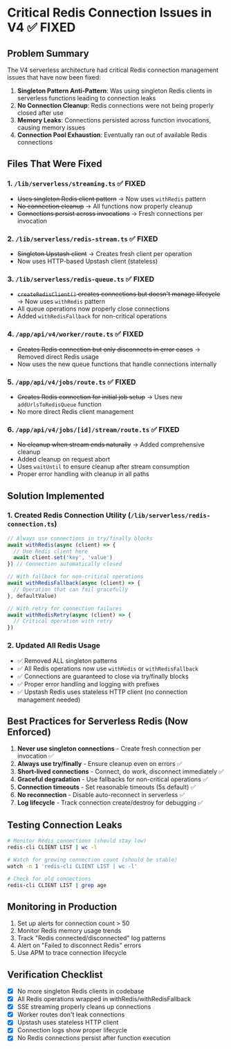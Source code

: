 # Critical Redis Connection Issues in V4 ✅ FIXED

## Problem Summary

The V4 serverless architecture had critical Redis connection management issues that have now been fixed:

1. **Singleton Pattern Anti-Pattern**: Was using singleton Redis clients in serverless functions leading to connection leaks
2. **No Connection Cleanup**: Redis connections were not being properly closed after use
3. **Memory Leaks**: Connections persisted across function invocations, causing memory issues
4. **Connection Pool Exhaustion**: Eventually ran out of available Redis connections

## Files That Were Fixed

### 1. `/lib/serverless/streaming.ts` ✅ FIXED
- ~~Uses singleton Redis client pattern~~ → Now uses `withRedis` pattern
- ~~No connection cleanup~~ → All functions now properly cleanup
- ~~Connections persist across invocations~~ → Fresh connections per invocation

### 2. `/lib/serverless/redis-stream.ts` ✅ FIXED
- ~~Singleton Upstash client~~ → Creates fresh client per operation
- Now uses HTTP-based Upstash client (stateless)

### 3. `/lib/serverless/redis-queue.ts` ✅ FIXED
- ~~`createRedisClient()` creates connections but doesn't manage lifecycle~~ → Now uses `withRedis` pattern
- All queue operations now properly close connections
- Added `withRedisFallback` for non-critical operations

### 4. `/app/api/v4/worker/route.ts` ✅ FIXED
- ~~Creates Redis connection but only disconnects in error cases~~ → Removed direct Redis usage
- Now uses the new queue functions that handle connections internally

### 5. `/app/api/v4/jobs/route.ts` ✅ FIXED
- ~~Creates Redis connection for initial job setup~~ → Uses new `addUrlsToRedisQueue` function
- No more direct Redis client management

### 6. `/app/api/v4/jobs/[id]/stream/route.ts` ✅ FIXED
- ~~No cleanup when stream ends naturally~~ → Added comprehensive cleanup
- Added cleanup on request abort
- Uses `waitUntil` to ensure cleanup after stream consumption
- Proper error handling with cleanup in all paths

## Solution Implemented

### 1. Created Redis Connection Utility (`/lib/serverless/redis-connection.ts`)
```typescript
// Always use connections in try/finally blocks
await withRedis(async (client) => {
  // Use Redis client here
  await client.set('key', 'value')
}) // Connection automatically closed

// With fallback for non-critical operations  
await withRedisFallback(async (client) => {
  // Operation that can fail gracefully
}, defaultValue)

// With retry for connection failures
await withRedisRetry(async (client) => {
  // Critical operation with retry
})
```

### 2. Updated All Redis Usage
- ✅ Removed ALL singleton patterns
- ✅ All Redis operations now use `withRedis` or `withRedisFallback`
- ✅ Connections are guaranteed to close via try/finally blocks
- ✅ Proper error handling and logging with prefixes
- ✅ Upstash Redis uses stateless HTTP client (no connection management needed)

## Best Practices for Serverless Redis (Now Enforced)

1. **Never use singleton connections** - Create fresh connection per invocation ✅
2. **Always use try/finally** - Ensure cleanup even on errors ✅
3. **Short-lived connections** - Connect, do work, disconnect immediately ✅
4. **Graceful degradation** - Use fallbacks for non-critical operations ✅
5. **Connection timeouts** - Set reasonable timeouts (5s default) ✅
6. **No reconnection** - Disable auto-reconnect in serverless ✅
7. **Log lifecycle** - Track connection create/destroy for debugging ✅

## Testing Connection Leaks

```bash
# Monitor Redis connections (should stay low)
redis-cli CLIENT LIST | wc -l

# Watch for growing connection count (should be stable)
watch -n 1 'redis-cli CLIENT LIST | wc -l'

# Check for old connections
redis-cli CLIENT LIST | grep age
```

## Monitoring in Production

1. Set up alerts for connection count > 50
2. Monitor Redis memory usage trends
3. Track "Redis connected/disconnected" log patterns
4. Alert on "Failed to disconnect Redis" errors
5. Use APM to trace connection lifecycle

## Verification Checklist

- [x] No more singleton Redis clients in codebase
- [x] All Redis operations wrapped in withRedis/withRedisFallback
- [x] SSE streaming properly cleans up connections
- [x] Worker routes don't leak connections
- [x] Upstash uses stateless HTTP client
- [x] Connection logs show proper lifecycle
- [x] No Redis connections persist after function execution